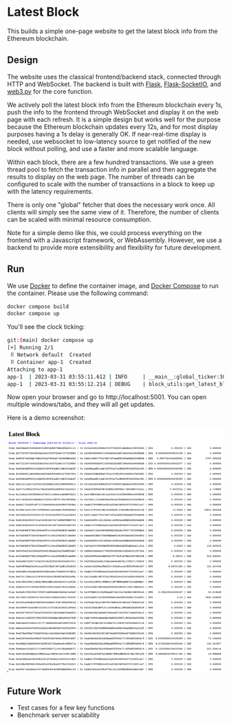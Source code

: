 # Latest Block

This builds a simple one-page website to get the latest block info from the Ethereum blockchain.

## Design

The website uses the classical frontend/backend stack, connected through HTTP and WebSocket. The backend is built with [Flask](https://flask.palletsprojects.com/en/2.0.x/), [Flask-SocketIO](https://github.com/miguelgrinberg/Flask-SocketIO), and [web3.py](https://web3py.readthedocs.io/en/stable/) for the core function.

We actively poll the latest block info from the Ethereum blockchain every 1s, push the info to the frontend through WebSocket and display it on the web page with each refresh. It is a simple design but works well for the purpose because the Ethereum blockchain updates every 12s, and for most display purposes having a 1s delay is generally OK. If near-real-time display is needed, use websocket to low-latency source to get notified of the new block without polling, and use a faster and more scalable language.

Within each block, there are a few hundred transactions. We use a green thread pool to fetch the transaction info in parallel and then aggregate the results to display on the web page. The number of threads can be configured to scale with the number of transactions in a block to keep up with the latency requirements.

There is only one "global" fetcher that does the necessary work once. All clients will simply see the same view of it. Therefore, the number of clients can be scaled with minimal resource consumption.

Note for a simple demo like this, we could process everything on the frontend with a Javascript framework, or WebAssembly. However, we use a backend to provide more extensibility and flexibility for future development.

## Run

We use [Docker](https://www.docker.com/) to define the container image, and [Docker Compose](https://docs.docker.com/compose/) to run the container. Please use the following command:

```bash
docker compose build
docker compose up
```

You'll see the clock ticking:

```bash
git:(main) docker compose up
[+] Running 2/1
 ⠿ Network default  Created                                                                                                                                                                                                                                                                                 0.0s
 ⠿ Container app-1  Created                                                                                                                                                                                                                                                                                 0.1s
Attaching to app-1
app-1  | 2023-03-31 03:55:11.612 | INFO     | __main__:global_ticker:30 - New block [16944643] found.
app-1  | 2023-03-31 03:55:12.214 | DEBUG    | block_utils:get_latest_block:63 - Timestamp: 2023-03-31 03:54:59 Block Number: 16944643 Price: 1804.86
```

Now open your browser and go to http://localhost:5001. You can open multiple windows/tabs, and they will all get updates.

Here is a demo screenshot:

![img](demo.png)

## Future Work

- Test cases for a few key functions
- Benchmark server scalability
